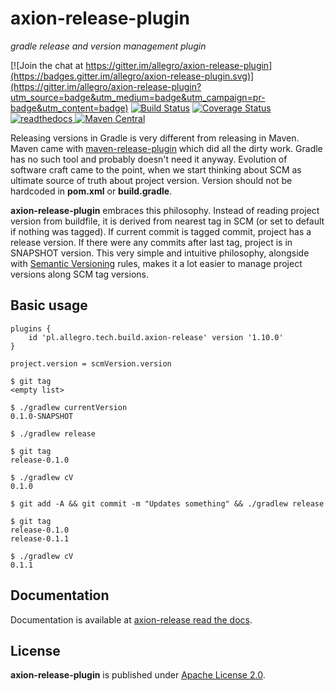 axion-release-plugin
====

*gradle release and version management plugin*

[![Join the chat at https://gitter.im/allegro/axion-release-plugin](https://badges.gitter.im/allegro/axion-release-plugin.svg)](https://gitter.im/allegro/axion-release-plugin?utm_source=badge&utm_medium=badge&utm_campaign=pr-badge&utm_content=badge)
[![Build Status](https://travis-ci.org/allegro/axion-release-plugin.svg?branch=master)](https://travis-ci.org/allegro/axion-release-plugin)
[![Coverage Status](https://coveralls.io/repos/allegro/axion-release-plugin/badge.svg?branch=development)](https://coveralls.io/r/allegro/axion-release-plugin)
[![readthedocs](https://readthedocs.org/projects/axion-release-plugin/badge/?version=latest) ](http://axion-release-plugin.readthedocs.org/en/latest/)
[![Maven Central](https://maven-badges.herokuapp.com/maven-central/pl.allegro.tech.build/axion-release-plugin/badge.svg?style=flat)](https://maven-badges.herokuapp.com/maven-central/pl.allegro.tech.build/axion-release-plugin)

Releasing versions in Gradle is very different from releasing in Maven. Maven came with
[maven-release-plugin](http://maven.apache.org/maven-release/maven-release-plugin/) which
did all the dirty work. Gradle has no such tool and probably doesn't need it anyway. Evolution of software craft came
to the point, when we start thinking about SCM as ultimate source of truth about project version. Version should not be
hardcoded in **pom.xml** or **build.gradle**.

**axion-release-plugin** embraces this philosophy. Instead of reading project version from buildfile, it is derived
from nearest tag in SCM (or set to default if nothing was tagged). If current commit is tagged commit, project has
a release version. If there were any commits after last tag, project is in SNAPSHOT version. This very simple and
intuitive philosophy, alongside with [Semantic Versioning](http://semver.org/) rules, makes it a lot easier to manage
project versions along SCM tag versions.

## Basic usage

```
plugins {
    id 'pl.allegro.tech.build.axion-release' version '1.10.0'
}

project.version = scmVersion.version
```

```
$ git tag
<empty list>

$ ./gradlew currentVersion
0.1.0-SNAPSHOT

$ ./gradlew release

$ git tag
release-0.1.0

$ ./gradlew cV
0.1.0

$ git add -A && git commit -m "Updates something" && ./gradlew release

$ git tag
release-0.1.0
release-0.1.1

$ ./gradlew cV
0.1.1
```

## Documentation

Documentation is available at [axion-release read the docs](https://readthedocs.org/docs/axion-release-plugin/en/latest).

## License

**axion-release-plugin** is published under [Apache License 2.0](http://www.apache.org/licenses/LICENSE-2.0).
